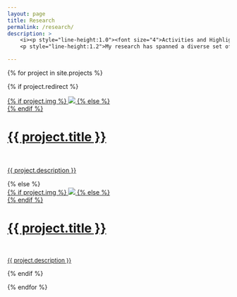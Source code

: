 ```yaml
---
layout: page
title: Research
permalink: /research/
description: >
    <i><p style="line-height:1.0"><font size="4">Activities and Highlights</font></p></i>
    <p style="line-height:1.2">My research has spanned a diverse set of topics at the frontier of particle physics research, from <a href="https://arxiv.org/pdf/1207.7214">Higgs boson</a> and new physics searches, <a href="https://www.annualreviews.org/doi/10.1146/annurev-nucl-102010-130106">electroweak diboson physics</a>, and heavy flavor physics at the <a href="https://www-cdf.fnal.gov">Collider Detector at Fermilab (CDF)</a> and the <a href="https://atlas.cern">ATLAS Experiment</a> at the <a href="https://home.cern/topics/large-hadron-collider">Large Hadron Collider</a> and neutrino particle astrophysics at the <a href="https://sno.phy.queensu.ca">Sudbury Neutrino Observatory (SNO)</a>.</p>

---
```

{% for project in site.projects %}

{% if project.redirect %}
<div class="project">
    <div class="thumbnail">
        <a href="{{ project.redirect }}" target="_blank">
        {% if project.img %}
        <img class="thumbnail" src="{{ project.img | prepend: site.baseurl | prepend: site.url }}"/>
        {% else %}
        <div class="thumbnail blankbox"></div>
        {% endif %}    
        <span>
            <h1>{{ project.title }}</h1>
            <br/>
            <p>{{ project.description }}</p>
        </span>
        </a>
    </div>
</div>
{% else %}
<div class="project">
    <div class="thumbnail">
        <a href="{{ project.url | prepend: site.baseurl | prepend: site.url }}">
        {% if project.img %}
        <img class="thumbnail" src="{{ project.img | prepend: site.baseurl | prepend: site.url }}"/>
        {% else %}
        <div class="thumbnail blankbox"></div>
        {% endif %}    
        <span>
            <h1>{{ project.title }}</h1>
            <br/>
            <p style="line-height:1.0"><font size="2">{{ project.description }}</font></p>
        </span>
        </a>
    </div>
</div>

{% endif %}

{% endfor %}

